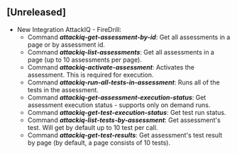 ## [Unreleased]
  - New Integration AttackIQ - FireDrill:
    - Command ***attackiq-get-assessment-by-id***: Get all assessments in a page or by assessment id.
    - Command ***attackiq-list-assessments***: Get all assessments in a page (up to 10 assessments per page).
    - Command ***attackiq-activate-assessment***: Activates the assessment. This is required for execution.
    - Command ***attackiq-run-all-tests-in-assessment***: Runs all of the tests in the assessment.
    - Command ***attackiq-get-assessment-execution-status***: Get assessment execution status - supports only on demand runs.
    - Command ***attackiq-get-test-execution-status***: Get test run status.
    - Command ***attackiq-list-tests-by-assessment***: Get assessment's test. Will get by default up to 10 test per call.
    - Command ***attackiq-get-test-results***: Get assessment's test result by page (by default, a page consists of 10 tests).

